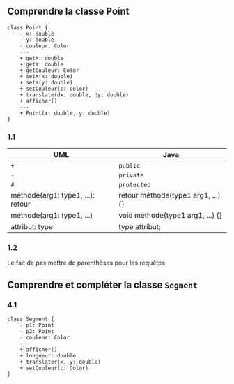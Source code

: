 ## Comprendre la classe Point

```plantuml
class Point {
    - x: double
    - y: double
    - couleur: Color
    ---
    + getX: double
    + getY: double
    + getCouleur: Color
    + setX(x: double)
    + setY(y: double)
    + setCouleur(c: Color)
    + translate(dx: double, dy: double)
    + afficher()
    ---
    + Point(x: double, y: double)
}
```

### 1.1

| UML                               | Java                               |
| --------------------------------- | ---------------------------------- |
| `+`                               | `public`                           |
| `-`                               | `private`                          |
| `#`                               | `protected`                        |
| méthode(arg1: type1, ...): retour | retour méthode(type1 arg1, ...) {} |
| méthode(arg1: type1, ...)         | void méthode(type1 arg1, ...) {}   |
| attribut: type                    | type attribut;                     |

### 1.2

Le fait de pas mettre de parenthèses pour les requêtes.

## Comprendre et compléter la classe `Segment`

### 4.1

```plantuml
class Segment {
    - p1: Point
    - p2: Point
    - couleur: Color
    ---
    + afficher()
    + longueur: double
    + translater(x, y: double)
    + setCouleur(c: Color)
}
```

